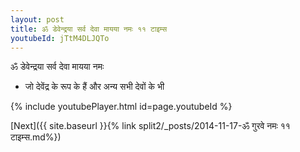 ```yaml
---
layout: post
title: ॐ डेवेन्द्रया सर्व देवा मायया नमः ११ टाइम्स
youtubeId: jTtM4DLJQTo
---
```

 
 
 ॐ डेवेन्द्रया सर्व देवा मायया नमः  
 
 -  जो देवेंद्र के रूप के हैं और अन्य सभी देवों के भी 
 
  
 
  
 
 
 
 
 
 


{% include youtubePlayer.html id=page.youtubeId %}
 
[Next]({{ site.baseurl }}{% link  split2/_posts/2014-11-17-ॐ गुरवे नमः ११ टाइम्स.md%})
 
